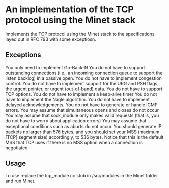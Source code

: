 # An implementation of the TCP protocol using the Minet stack
Implements the TCP protocol using the Minet stack to the specifications layed out in RFC 793 with some exceptiosn.

## Exceptions
You only need to implement Go-Back-N
You do not have to support outstanding connections (i.e., an incoming connection
queue to support the listen backlog) in a passive open.
You do not have to implement congestion control.
You do not have to implement support for the URG and PSH flags, the urgent
pointer, or urgent (out-of-band) data.
You do not have to support TCP options.
You do not have to implement a keep-alive timer
You do not have to implement the Nagle algorithm.
You do not have to implement delayed acknowledgements.
You do not have to generate or handle ICMP errors.
You may assume that simultaneous opens and closes do not occur
You may assume that sock_module only makes valid requests (that is, you do not
have to worry about application errors)
You may assume that exceptional conditions such as aborts do not occur.
You should generate IP packets no larger than 576 bytes, and you should set your
MSS (maximum [TCP] segment size) accordingly, to 536 bytes. Notice that this
is the default MSS that TCP uses if there is no MSS option when a connection is
negotiated

## Usage
To use replace the tcp_module.cc stub in /src/modules in the Minet folder and run Minet.
